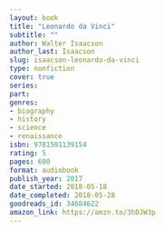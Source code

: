 ```yaml
---
layout: book
title: "Leonardo da Vinci"
subtitle: ""
author: Walter Isaacson
author_last: Isaacson
slug: isaacson-leonardo-da-vinci
type: nonfiction
cover: true
series: 
part: 
genres:
- biography
- history
- science
- renaissance
isbn: 9781501139154
rating: 5
pages: 600
format: audiobook
publish_year: 2017
date_started: 2018-05-18
date_completed: 2018-05-28
goodreads_id: 34684622
amazon_link: https://amzn.to/3hDJW3p
---
```

